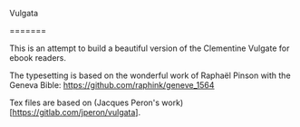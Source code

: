 Vulgata

=======

This is an attempt to build a beautiful version of the Clementine Vulgate for ebook readers.

The typesetting is based on the wonderful work of Raphaël Pinson with the Geneva Bible: https://github.com/raphink/geneve_1564

Tex files are based on (Jacques Peron's work)[https://gitlab.com/jperon/vulgata].
